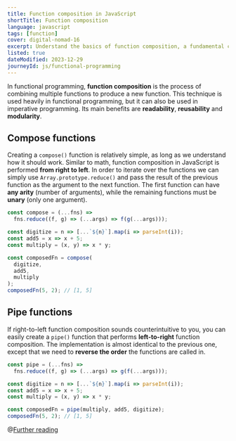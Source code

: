 ```yaml
---
title: Function composition in JavaScript
shortTitle: Function composition
language: javascript
tags: [function]
cover: digital-nomad-16
excerpt: Understand the basics of function composition, a fundamental concept in functional programming.
listed: true
dateModified: 2023-12-29
journeyId: js/functional-programming
---
```


In functional programming, **function composition** is the process of combining multiple functions to produce a new function. This technique is used heavily in functional programming, but it can also be used in imperative programming. Its main benefits are **readability**, **reusability** and **modularity**.

## Compose functions

Creating a `compose()` function is relatively simple, as long as we understand how it should work. Similar to math, function composition in JavaScript is performed **from right to left**. In order to iterate over the functions we can simply use `Array.prototype.reduce()` and pass the result of the previous function as the argument to the next function. The first function can have **any arity** (number of arguments), while the remaining functions must be **unary** (only one argument).

```js
const compose = (...fns) =>
  fns.reduce((f, g) => (...args) => f(g(...args)));

const digitize = n => [...`${n}`].map(i => parseInt(i));
const add5 = x => x + 5;
const multiply = (x, y) => x * y;

const composedFn = compose(
  digitize,
  add5,
  multiply
);
composedFn(5, 2); // [1, 5]
```

## Pipe functions

If right-to-left function composition sounds counterintuitive to you, you can easily create a `pipe()` function that performs **left-to-right** function composition. The implementation is almost identical to the previous one, except that we need to **reverse the order** the functions are called in.

```js
const pipe = (...fns) =>
  fns.reduce((f, g) => (...args) => g(f(...args)));

const digitize = n => [...`${n}`].map(i => parseInt(i));
const add5 = x => x + 5;
const multiply = (x, y) => x * y;

const composedFn = pipe(multiply, add5, digitize);
composedFn(5, 2); // [1, 5]
```

@[Further reading](/js/s/async-function-composition)
